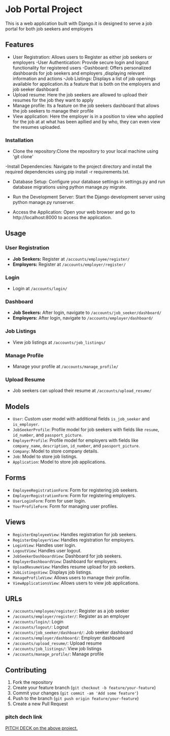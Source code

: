 # Job Portal Project

This is a web application built with Django.it is designed to serve a job portal for both job seekers and employers

## Features
- User Registration: Allows users to Register as either job seekers or employers
-User Authentication: Provide secure login and logout functionality for registered users
-Dashboard: Offers personalized dashboards for job seekers and employers ,displaying relevant information and actions
-Job Listings: Displays a list of job openings available for application.its a feature that is both on the employers and job seeker dashboard
- Upload resume: Here the job seekers are allowed to upload their resumes for the job they want to apply
- Manage profile: Its a feature on the job seekers dashboard that allows the job seekers to manage their profile 
- View application: Here the employer is in a position to view who applied for the job at at what has been apllied and by who, they can even view the resumes uploaded.

### Installation
- Clone the repository:Clone the repository to your local machine using 'git clone'

-Install Dependencies: Navigate to the project directory and install the required dependencies using pip install -r requirements.txt.

- Database Setup: Configure your database settings in settings.py and run database migrations using python manage.py migrate.

- Run the Development Server: Start the Django development server using python manage.py runserver.

- Access the Application: Open your web browser and go to http://localhost:8000 to access the application.

## Usage

### User Registration
- **Job Seekers:** Register at `/accounts/employee/register/`
- **Employers:** Register at `/accounts/employer/register/`

### Login

- Login at `/accounts/login/`

### Dashboard

- **Job Seekers:** After login, navigate to `/accounts/job_seeker/dashboard/`
- **Employers:** After login, navigate to `/accounts/employer/dashboard/`

### Job Listings

- View job listings at `/accounts/job_listings/`

### Manage Profile

- Manage your profile at `/accounts/manage_profile/`

### Upload Resume

- Job seekers can upload their resume at `/accounts/upload_resume/`

## Models

- `User`: Custom user model with additional fields `is_job_seeker` and `is_employer`.
- `JobSeekerProfile`: Profile model for job seekers with fields like `resume`, `id_number`, and `passport_picture`.
- `EmployerProfile`: Profile model for employers with fields like `company_name`, `description`, `id_number`, and `passport_picture`.
- `Company`: Model to store company details.
- `Job`: Model to store job listings.
- `Application`: Model to store job applications.

## Forms

- `EmployeeRegistrationForm`: Form for registering job seekers.
- `EmployerRegistrationForm`: Form for registering employers.
- `UserLoginForm`: Form for user login.
- `YourProfileForm`: Form for managing user profiles.

## Views

- `RegisterEmployeeView`: Handles registration for job seekers.
- `RegisterEmployerView`: Handles registration for employers.
- `LoginView`: Handles user login.
- `LogoutView`: Handles user logout.
- `JobSeekerDashboardView`: Dashboard for job seekers.
- `EmployerDashboardView`: Dashboard for employers.
- `UploadResumeView`: Handles resume upload for job seekers.
- `JobListingsView`: Displays job listings.
- `ManageProfileView`: Allows users to manage their profile.
- `ViewApplicationsView`: Allows users to view job applications.

## URLs

- `/accounts/employee/register/`: Register as a job seeker
- `/accounts/employer/register/`: Register as an employer
- `/accounts/login/`: Login
- `/accounts/logout/`: Logout
- `/accounts/job_seeker/dashboard/`: Job seeker dashboard
- `/accounts/employer/dashboard/`: Employer dashboard
- `/accounts/upload_resume/`: Upload resume
- `/accounts/job_listings/`: View job listings
- `/accounts/manage_profile/`: Manage profile

## Contributing

1. Fork the repository
2. Create your feature branch (`git checkout -b feature/your-feature`)
3. Commit your changes (`git commit -am 'Add some feature'`)
4. Push to the branch (`git push origin feature/your-feature`)
5. Create a new Pull Request
### pitch dech link
<a href="https://app.slidebean.com/editor/qjfiuyyjsc#design4">PITCH DECK on the above project.<a/>
